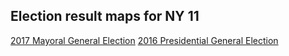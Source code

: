 ## Election result maps for NY 11

[2017 Mayoral General Election](/2017_mayor.html)
[2016 Presidential General Election](/2016_pres.html)